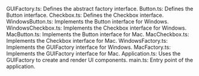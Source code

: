 GUIFactory.ts: Defines the abstract factory interface.
Button.ts: Defines the Button interface.
Checkbox.ts: Defines the Checkbox interface.
WindowsButton.ts: Implements the Button interface for Windows.
WindowsCheckbox.ts: Implements the Checkbox interface for Windows.
MacButton.ts: Implements the Button interface for Mac.
MacCheckbox.ts: Implements the Checkbox interface for Mac.
WindowsFactory.ts: Implements the GUIFactory interface for Windows.
MacFactory.ts: Implements the GUIFactory interface for Mac.
Application.ts: Uses the GUIFactory to create and render UI components.
main.ts: Entry point of the application.